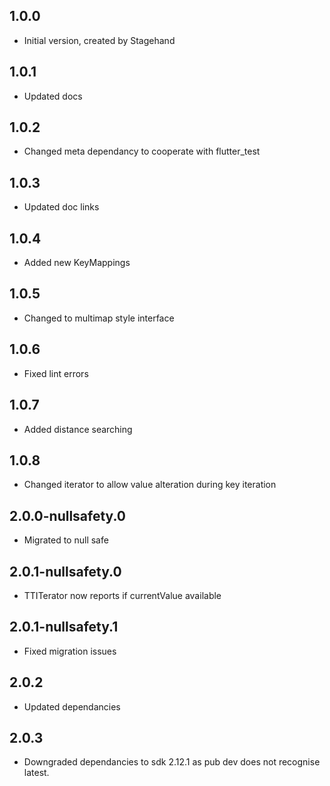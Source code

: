 ## 1.0.0

- Initial version, created by Stagehand

## 1.0.1

- Updated docs

## 1.0.2

- Changed meta dependancy to cooperate with flutter_test

## 1.0.3

- Updated doc links

## 1.0.4

- Added new KeyMappings

## 1.0.5

- Changed to multimap style interface

## 1.0.6

- Fixed lint errors

## 1.0.7

- Added distance searching

## 1.0.8

- Changed iterator to allow value alteration during key iteration

## 2.0.0-nullsafety.0

- Migrated to null safe

## 2.0.1-nullsafety.0

- TTITerator now reports if currentValue available

## 2.0.1-nullsafety.1

- Fixed migration issues

## 2.0.2

- Updated dependancies

## 2.0.3

- Downgraded dependancies to sdk 2.12.1 as pub dev does not recognise latest.
